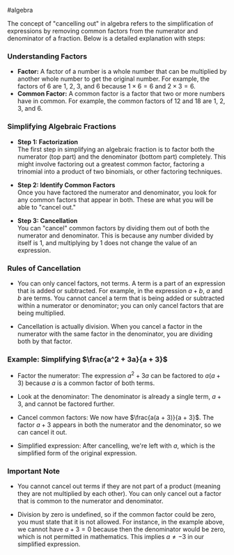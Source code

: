 #algebra 

The concept of "cancelling out" in algebra refers to the simplification of expressions by removing common factors from the numerator and denominator of a fraction. Below is a detailed explanation with steps:
### Understanding Factors

- **Factor:** A factor of a number is a whole number that can be multiplied by another whole number to get the original number. For example, the factors of 6 are 1, 2, 3, and 6 because $1 \times 6 = 6$ and $2 \times 3 = 6$.
- **Common Factor:** A common factor is a factor that two or more numbers have in common. For example, the common factors of 12 and 18 are 1, 2, 3, and 6.

### Simplifying Algebraic Fractions

- **Step 1: Factorization**  
  The first step in simplifying an algebraic fraction is to factor both the numerator (top part) and the denominator (bottom part) completely. This might involve factoring out a greatest common factor, factoring a trinomial into a product of two binomials, or other factoring techniques.

- **Step 2: Identify Common Factors**  
  Once you have factored the numerator and denominator, you look for any common factors that appear in both. These are what you will be able to "cancel out."

- **Step 3: Cancellation**  
  You can "cancel" common factors by dividing them out of both the numerator and denominator. This is because any number divided by itself is 1, and multiplying by 1 does not change the value of an expression.

### Rules of Cancellation

- You can only cancel factors, not terms. A term is a part of an expression that is added or subtracted. For example, in the expression $a + b$, $a$ and $b$ are terms. You cannot cancel a term that is being added or subtracted within a numerator or denominator; you can only cancel factors that are being multiplied.
  
- Cancellation is actually division. When you cancel a factor in the numerator with the same factor in the denominator, you are dividing both by that factor.

### Example: Simplifying $\frac{a^2 + 3a}{a + 3}$

- Factor the numerator: The expression $a^2 + 3a$ can be factored to $a(a + 3)$ because $a$ is a common factor of both terms.

- Look at the denominator: The denominator is already a single term, $a + 3$, and cannot be factored further.

- Cancel common factors: We now have $\frac{a(a + 3)}{a + 3}$. The factor $a + 3$ appears in both the numerator and the denominator, so we can cancel it out.

- Simplified expression: After cancelling, we're left with $a$, which is the simplified form of the original expression.

### Important Note

- You cannot cancel out terms if they are not part of a product (meaning they are not multiplied by each other). You can only cancel out a factor that is common to the numerator and denominator.

- Division by zero is undefined, so if the common factor could be zero, you must state that it is not allowed. For instance, in the example above, we cannot have $a + 3 = 0$ because then the denominator would be zero, which is not permitted in mathematics. This implies $a \neq -3$ in our simplified expression.
